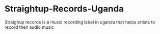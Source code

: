 # Straightup-Records-Uganda
Straighup records is a music recording label in uganda that helps artists to record their audio music
